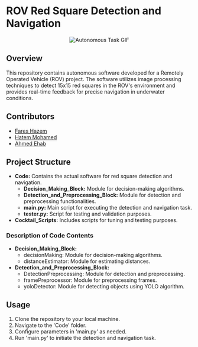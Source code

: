 # ROV Red Square Detection and Navigation

<p align="center">
  <img src="./Autonomous_Task.gif" alt="Autonomous Task GIF">
</p>

## Overview
This repository contains autonomous software developed for a Remotely Operated Vehicle (ROV) project. The software utilizes image processing techniques to detect 15x15 red squares in the ROV's environment and provides real-time feedback for precise navigation in underwater conditions.

## Contributors
- [Fares Hazem](https://www.linkedin.com/in/fares-hazem-b5590214b/)
- [Hatem Mohamed](https://www.linkedin.com/in/hatem-mohamed-6175b0244/)
- [Ahmed Ehab](https://www.linkedin.com/in/ahmed-ehab-491a39233/)

## Project Structure
- **Code:** Contains the actual software for red square detection and navigation.
  - **Decision_Making_Block:** Module for decision-making algorithms.
  - **Detection_and_Preprocessing_Block:** Module for detection and preprocessing functionalities.
  - **main.py:** Main script for executing the detection and navigation task.
  - **tester.py:** Script for testing and validation purposes.
- **Cocktail_Scripts:** Includes scripts for tuning and testing purposes.

### Description of Code Contents
- **Decision_Making_Block:**
  - decisionMaking: Module for decision-making algorithms.
  - distanceEstimator: Module for estimating distances.
- **Detection_and_Preprocessing_Block:**
  - DetectionPreprocessing: Module for detection and preprocessing.
  - framePreprocessor: Module for preprocessing frames.
  - yoloDetector: Module for detecting objects using YOLO algorithm.

## Usage
1. Clone the repository to your local machine.
2. Navigate to the 'Code' folder.
3. Configure parameters in 'main.py' as needed.
4. Run 'main.py' to initiate the detection and navigation task.
